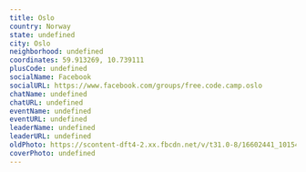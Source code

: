 ```yaml
---
title: Oslo
country: Norway
state: undefined
city: Oslo
neighborhood: undefined
coordinates: 59.913269, 10.739111
plusCode: undefined
socialName: Facebook
socialURL: https://www.facebook.com/groups/free.code.camp.oslo
chatName: undefined
chatURL: undefined
eventName: undefined
eventURL: undefined
leaderName: undefined
leaderURL: undefined
oldPhoto: https://scontent-dft4-2.xx.fbcdn.net/v/t31.0-8/16602441_10154482699397568_3961698548465814317_o.jpg?oh=e15013b79809de6146b58097e5ae94b3&oe=5958E8B7
coverPhoto: undefined
---
```

